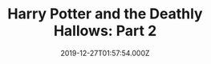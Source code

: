 ---
title: "Harry Potter and the Deathly Hallows: Part 2"
year: 2011
date: 2019-12-27T01:57:54.000Z
permalink: /almanac/movies/2019-12-27-harry-potter-and-the-deathly-hallows-part-2/index.html
rating: 3
tmdbid: 12445
---